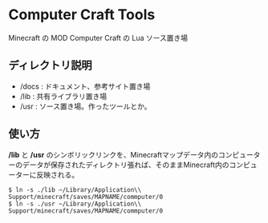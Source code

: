 # Computer Craft Tools

Minecraft の MOD Computer Craft の Lua ソース置き場

## ディレクトリ説明

- /docs : ドキュメント、参考サイト置き場
- /lib : 共有ライブラリ置き場
- /usr : ソース置き場。作ったツールとか。

## 使い方

**/lib** と **/usr** のシンボリックリンクを、Minecraftマップデータ内のコンピューターのデータが保存されたディレクトリ張れば、そのままMinecraft内のコンピューターに反映される。

    $ ln -s ./lib ~/Library/Application\\ Support/minecraft/saves/MAPNAME/commputer/0
    $ ln -s ./usr ~/Library/Application\\ Support/minecraft/saves/MAPNAME/commputer/0


